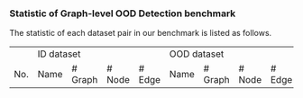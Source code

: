 ### Statistic of Graph-level OOD Detection benchmark

The statistic of each dataset pair in our benchmark is listed as follows.

<table>
  <tr>
  <td> </td>
  <td colspan="4">ID dataset</td>
    <td colspan="4">OOD dataset</td>
  </tr>
  <tr>
    <td>No.</td>
    <td>Name</td>
    <td># Graph</td>
    <td># Node</td>
    <td># Edge</td>
    <td>Name</td>
    <td># Graph</td>
    <td># Node</td>
    <td># Edge</td>
  </tr>
</table>
